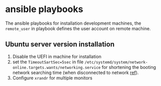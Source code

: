 # ansible playbooks


The ansible playbooks for installation development machines, the `remote_user` in playbook defines the user account on remote machine.



## Ubuntu server version installation

1. Disable the UEFI in machine for installation
2. set the `TimeoutSartSec=5sec` in file `/etc/systemd/system/network-online.targets.wants/networking.service` for shortening the booting network searching time (when disconnected to network [ref](http://ubuntuforums.org/showthread.php?t=2323253)).
3. Configure `xrandr` for multiple monitors